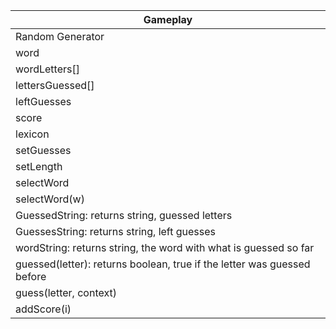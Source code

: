 | Gameplay                                                                |
|-------------------------------------------------------------------------|
| Random Generator                                                        |
| word                                                                    |
| wordLetters[]                                                           |
| lettersGuessed[]                                                        |
| leftGuesses                                                             |
| score                                                                   |
| lexicon                                                                 |
| setGuesses                                                              |
| setLength                                                               |
| selectWord                                                              |
| selectWord(w)                                                           |
| GuessedString: returns string, guessed letters                          |
| GuessesString: returns string, left guesses                             |
| wordString: returns string, the word with what is guessed so far        |
| guessed(letter): returns boolean, true if the letter was guessed before |
| guess(letter, context)                                                  |
| addScore(i)                                                             |
